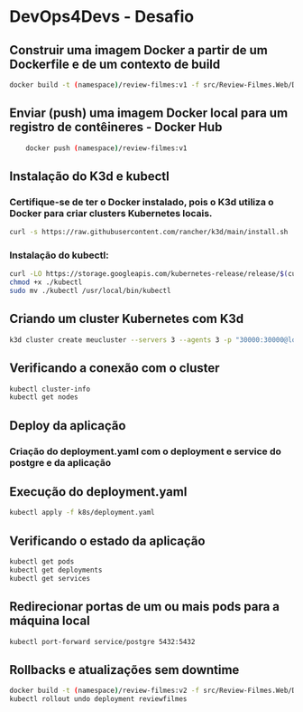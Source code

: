 # DevOps4Devs - Desafio

## Construir uma imagem Docker a partir de um Dockerfile e de um contexto de build
```bash
docker build -t (namespace)/review-filmes:v1 -f src/Review-Filmes.Web/Dockerfile src/
```

##  Enviar (push) uma imagem Docker local para um registro de contêineres - Docker Hub
```bash
    docker push (namespace)/review-filmes:v1
```

## Instalação do K3d e kubectl
### Certifique-se de ter o Docker instalado, pois o K3d utiliza o Docker para criar clusters Kubernetes locais.
```bash
curl -s https://raw.githubusercontent.com/rancher/k3d/main/install.sh | bash
```

### Instalação do kubectl:
```bash
curl -LO https://storage.googleapis.com/kubernetes-release/release/$(curl -s https://storage.googleapis.com/kubernetes-release/release/stable.txt)/bin/linux/amd64/kubectl
chmod +x ./kubectl
sudo mv ./kubectl /usr/local/bin/kubectl
```

## Criando um cluster Kubernetes com K3d
```bash
k3d cluster create meucluster --servers 3 --agents 3 -p "30000:30000@loadbalancer"
```

## Verificando a conexão com o cluster
```bash
kubectl cluster-info
kubectl get nodes
```

## Deploy da aplicação
### Criação do deployment.yaml com o deployment e service do postgre e da aplicação

## Execução do deployment.yaml
```bash
kubectl apply -f k8s/deployment.yaml
```

## Verificando o estado da aplicação
```bash
kubectl get pods
kubectl get deployments
kubectl get services
```

## Redirecionar portas de um ou mais pods para a máquina local
```bash
kubectl port-forward service/postgre 5432:5432
```

## Rollbacks e atualizações sem downtime
```bash
docker build -t (namespace)/review-filmes:v2 -f src/Review-Filmes.Web/Dockerfile --push ./src/
kubectl rollout undo deployment reviewfilmes
```
